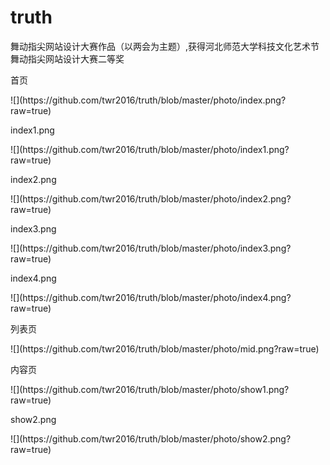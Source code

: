 # truth
舞动指尖网站设计大赛作品（以两会为主题）,获得河北师范大学科技文化艺术节舞动指尖网站设计大赛二等奖
<p>首页</p>
![](https://github.com/twr2016/truth/blob/master/photo/index.png?raw=true)
<p>index1.png</p>
![](https://github.com/twr2016/truth/blob/master/photo/index1.png?raw=true)
<p>index2.png</p>
![](https://github.com/twr2016/truth/blob/master/photo/index2.png?raw=true)
<p>index3.png</p>
![](https://github.com/twr2016/truth/blob/master/photo/index3.png?raw=true)
<p>index4.png</p>
![](https://github.com/twr2016/truth/blob/master/photo/index4.png?raw=true)
<p>列表页</p>
![](https://github.com/twr2016/truth/blob/master/photo/mid.png?raw=true)
<p>内容页</p>
![](https://github.com/twr2016/truth/blob/master/photo/show1.png?raw=true)
<p>show2.png</p>
![](https://github.com/twr2016/truth/blob/master/photo/show2.png?raw=true)
